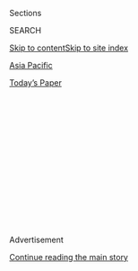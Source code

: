 <div id="app">

<div>

<div>

<div>

<div class="NYTAppHideMasthead css-1q2w90k e1suatyy0">

<div class="section css-ui9rw0 e1suatyy2">

<div class="css-eph4ug er09x8g0">

<div class="css-6n7j50">

</div>

<span class="css-1dv1kvn">Sections</span>

<div class="css-10488qs">

<span class="css-1dv1kvn">SEARCH</span>

</div>

[Skip to content](#site-content)[Skip to site index](#site-index)

</div>

<div id="masthead-section-label" class="css-1wr3we4 eaxe0e00">

[Asia
Pacific](https://www.nytimes3xbfgragh.onion/section/world/asia)

</div>

<div class="css-10698na e1huz5gh0">

</div>

</div>

<div id="masthead-bar-one" class="section hasLinks css-15hmgas e1csuq9d3">

<div class="css-uqyvli e1csuq9d0">

</div>

<div class="css-1uqjmks e1csuq9d1">

</div>

<div class="css-9e9ivx">

[](https://myaccount.nytimes3xbfgragh.onion/auth/login?response_type=cookie&client_id=vi)

</div>

<div class="css-1bvtpon e1csuq9d2">

[Today’s
Paper](https://www.nytimes3xbfgragh.onion/section/todayspaper)

</div>

</div>

</div>

</div>

<div data-aria-hidden="false">

<div id="site-content" data-role="main">

<div>

<div class="css-1aor85t" style="opacity:0.000000001;z-index:-1;visibility:hidden">

<div class="css-1hqnpie">

<div class="css-epjblv">

<span class="css-17xtcya">[Asia
Pacific](/section/world/asia)</span><span class="css-x15j1o">|</span><span class="css-fwqvlz">As
North Korea’s Nuclear Program Advances, U.S. Strategy Is
Tested</span>

</div>

<div class="css-k008qs">

<div class="css-1iwv8en">

<span class="css-18z7m18"></span>

<div>

</div>

</div>

<span class="css-1n6z4y">https://nyti.ms/1q4cFml</span>

<div class="css-1705lsu">

<div class="css-4xjgmj">

<div class="css-4skfbu" data-role="toolbar" data-aria-label="Social Media Share buttons, Save button, and Comments Panel with current comment count" data-testid="share-tools">

  - 
  - 
  - 
  - 
    
    <div class="css-6n7j50">
    
    </div>

  - 

</div>

</div>

</div>

</div>

</div>

</div>

<div class="css-13pd83m">

</div>

<div id="top-wrapper" class="css-1sy8kpn">

<div id="top-slug" class="css-l9onyx">

Advertisement

</div>

[Continue reading the main
story](#after-top)

<div class="ad top-wrapper" style="text-align:center;height:100%;display:block;min-height:250px">

<div id="top" class="place-ad" data-position="top" data-size-key="top">

</div>

</div>

<div id="after-top">

</div>

</div>

<div id="sponsor-wrapper" class="css-1hyfx7x">

<div id="sponsor-slug" class="css-19vbshk">

Supported by

</div>

[Continue reading the main
story](#after-sponsor)

<div id="sponsor" class="ad sponsor-wrapper" style="text-align:center;height:100%;display:block">

</div>

<div id="after-sponsor">

</div>

</div>

<div class="css-1vkm6nb ehdk2mb0">

# As North Korea’s Nuclear Program Advances, U.S. Strategy Is Tested

</div>

<div class="css-79elbk" data-testid="photoviewer-wrapper">

<div class="css-z3e15g" data-testid="photoviewer-wrapper-hidden">

</div>

<div class="css-1a48zt4 ehw59r15" data-testid="photoviewer-children">

![<span class="css-16f3y1r e13ogyst0" data-aria-hidden="true">A missile
test by North Korea on April 23. The missile was apparently launched
from a 2,000-ton Sinpo-class submarine and did not travel
far.</span><span class="css-cnj6d5 e1z0qqy90" itemprop="copyrightHolder"><span class="css-1ly73wi e1tej78p0">Credit...</span><span><span>KCNA,
via Agence France-Presse — Getty
Images</span></span></span>](https://static01.graylady3jvrrxbe.onion/images/2016/05/07/world/07korea-web/07korea-web-articleLarge.jpg?quality=75&auto=webp&disable=upscale)

</div>

</div>

<div class="css-xt80pu e12qa4dv0">

<div class="css-18e8msd">

<div class="css-vp77d3 epjyd6m0">

<div class="css-1baulvz">

By [<span class="css-1baulvz" itemprop="name">David E.
Sanger</span>](http://www.nytimes3xbfgragh.onion/by/david-e-sanger) and
[<span class="css-1baulvz last-byline" itemprop="name">Choe
Sang-Hun</span>](http://www.nytimes3xbfgragh.onion/by/choe-sang-hun)

</div>

</div>

  - May 6,
    2016

  - 
    
    <div class="css-4xjgmj">
    
    <div class="css-d8bdto" data-role="toolbar" data-aria-label="Social Media Share buttons, Save button, and Comments Panel with current comment count" data-testid="share-tools">
    
      - 
      - 
      - 
      - 
        
        <div class="css-6n7j50">
        
        </div>
    
      - 
    
    </div>
    
    </div>

</div>

</div>

<div class="section meteredContent css-1r7ky0e" name="articleBody" itemprop="articleBody">

<div class="css-1fanzo5 StoryBodyCompanionColumn">

<div class="css-53u6y8">

SEOUL, South Korea — After years of trying to separate fact from
propaganda about North Korea’s nuclear program, American and South
Korean intelligence officials say they have concluded that the country
can now mount a small nuclear warhead on short- and medium-range
missiles capable of hitting much of Japan and South Korea.

The United States and its allies have sought for nearly a decade to
prevent the North from gaining such capabilities, ever since it
detonated its first atomic device a decade ago. Their failure is likely
to raise new questions about the effectiveness of the policy toward
North Korea, while ushering the long-simmering nuclear standoff with the
North into a more perilous phase under its combative young leader, Kim
Jong-un.

The assessment of the North’s new capabilities is not based on direct
evidence from inside its nuclear program, senior officials said, but
draws on intelligence gleaned from high-level defectors, analysis of
propaganda images and data collected from North Korean[missile and
nuclear
tests](http://www.nytimes3xbfgragh.onion/topic/subject/north-koreas-nuclear-program?8qa),
which have accelerated over the past six months.

While some intelligence agencies suggested as early as 2013 that the
North had learned enough about rocket engineering and the
miniaturization of nuclear warheads to mount one on a shorter-range
missile, there is a new consensus and greater confidence in that view in
both Washington and Seoul, the officials said.

</div>

</div>

<div class="css-1fanzo5 StoryBodyCompanionColumn">

<div class="css-53u6y8">

Given the years of research North Korea has devoted to the program,
experts do not consider the conclusion particularly surprising. But the
politics of the assessment, which means the North can target American
bases in South Korea and Japan, are delicate, both in the region and in
the midst of a presidential election in the United States.

</div>

</div>

<div class="css-79elbk" data-testid="photoviewer-wrapper">

<div class="css-z3e15g" data-testid="photoviewer-wrapper-hidden">

</div>

<div class="css-1a48zt4 ehw59r15" data-testid="photoviewer-children">

![<span class="css-16f3y1r e13ogyst0" data-aria-hidden="true">Kim
Jong-un, the North Korean leader, watched the test-firing of a ballistic
missile last
month.</span><span class="css-cnj6d5 e1z0qqy90" itemprop="copyrightHolder"><span class="css-1ly73wi e1tej78p0">Credit...</span><span>Kcna/Agence
France-Presse — Getty
Images</span></span>](https://static01.graylady3jvrrxbe.onion/images/2016/05/07/world/07korea-web2/07korea-web2-articleLarge.jpg?quality=75&auto=webp&disable=upscale)

</div>

</div>

<div class="css-1fanzo5 StoryBodyCompanionColumn">

<div class="css-53u6y8">

The Obama administration and the South Korean government are reluctant
to discuss the North’s new capabilities publicly. Stung by the fiasco
over whether unconventional weapons existed in Iraq 13 years ago,
American intelligence officials say they no longer advertise conclusions
about other nations’ capabilities, and a senior South Korean government
official who described the assessment to foreign reporters insisted on
anonymity.

The officials said the public silence reflected an effort to avoid
strengthening and encouraging Mr. Kim, who has doubled down on the
nuclear program begun by his grandfather and father and has used it to
tighten his grip on power. Publicly acknowledging the North’s advances
would play into Mr. Kim’s narrative that only he can protect his nation,
by defying its enemies and building a nuclear arsenal, the officials
said.

Victor Cha, who was a senior official on President George W. Bush’s
National Security Council, said American policy had been “concerned
about not overreacting to every North Korean provocation, and that made
sense when their capabilities were not all that formidable.”

</div>

</div>

<div class="css-1fanzo5 StoryBodyCompanionColumn">

<div class="css-53u6y8">

“But now they have been in a spiral of escalation,” he said, “and we are
underreacting when their capabilities are accelerating.”

Park Ji-young, a nuclear policy analyst at the Asan Institute for Policy
Studies in Seoul, said officials did not want to discuss the North’s new
capabilities “because they don’t know exactly how they can stop them,
and because they don’t want to scare the people.”

A master of bombast, Mr. Kim appears increasingly volatile during his
fifth year in power. [In a speech on
Friday](http://www.nytimes3xbfgragh.onion/2016/05/07/world/asia/north-korea-congress.html?_r=0)
to the first congress of his Workers’ Party in 36 years, he boasted that
his nuclear weapons and missile programs brought his country “dignity
and national power.”

</div>

</div>

<div class="css-79elbk" data-testid="photoviewer-wrapper">

<div class="css-z3e15g" data-testid="photoviewer-wrapper-hidden">

</div>

<div class="css-1a48zt4 ehw59r15" data-testid="photoviewer-children">

<div class="css-1xdhyk6 erfvjey0">

<span class="css-1ly73wi e1tej78p0">Image</span>

<div class="css-zjzyr8">

<div data-testid="lazyimage-container" style="height:290px">

</div>

</div>

</div>

<span class="css-16f3y1r e13ogyst0" data-aria-hidden="true">A laboratory
where North Korea separates weapons-grade plutonium from waste from a
nuclear
reactor.</span><span class="css-cnj6d5 e1z0qqy90" itemprop="copyrightHolder"><span class="css-1ly73wi e1tej78p0">Credit...</span><span>38
North, via Associated Press</span></span>

</div>

</div>

<div class="css-1fanzo5 StoryBodyCompanionColumn">

<div class="css-53u6y8">

A few weeks ago, he posed with what appeared to be a mock-up of a small
nuclear warhead, and his government released a video depicting a nuclear
strike on the Lincoln Memorial.

But experts say North Korea is years away from deploying an
intercontinental ballistic missile capable of striking the mainland
United States with a nuclear payload, and even then no one sees the
backward nation taking the enormous strides needed to build a much more
destructive hydrogen warhead, capable of leveling cities.

Still, the North’s new capabilities have prompted a rethinking of
American military strategy in Asia. “We know they have nuclear weapons
and the means to deliver them,” Gen. Robert B. Neller, commandant of the
Marine Corps, said on Tuesday at the Council on Foreign Relations in New
York. “If that’s where they are going, that changes the calculus.”

</div>

</div>

<div class="css-1fanzo5 StoryBodyCompanionColumn">

<div class="css-53u6y8">

For President Obama, who has completed a nuclear deal with Iran and
renewed diplomatic relations with Cuba and Myanmar, the advances in
North Korea highlight its status as the rogue state that got away.

Mr. Obama has pursued a policy of “strategic patience” — not
overreacting to the North’s missile and nuclear tests, while using
sanctions to press it to negotiate. But North Korea has refused to
accept his demand that it commit to denuclearization as a goal before
talks begin.

Instead, it has accelerated its nuclear effort, conducting tests in
2006, 2009 and 2013, and in January. The two most recent tests took
place under Mr. Kim, and South Korean officials say the North may
attempt a fifth nuclear test soon, perhaps to mark the party
congress.

</div>

</div>

<div style="max-width:100%;margin:0 auto">

<div class="css-17dprlf" data-id="100000004127037" data-slug="06KOREA-timeline" style="max-width:300px">

</div>

</div>

<div class="css-1fanzo5 StoryBodyCompanionColumn">

<div class="css-53u6y8">

In March, Mr. Kim specified that the next test should involve a “nuclear
warhead explosion.” Analysts said that suggested that the North might be
on the verge of demonstrating progress in making a smaller device,
building on previous tests that were perhaps more focused on the basics
of detonation.

Shrinking a nuclear weapon is important because the smaller it is, the
easier it will be for a missile to lift it and the farther the missile
can fly. American and South Korean officials said they believed that
North Korea could make a nuclear warhead small enough to mount on its
midrange Nodong missile, which usually carries a 1,500-pound payload but
can carry as much as 2,200 pounds over shorter distances.

“Given the time that has elapsed since its first nuclear test, we
believe that North Korea has achieved a significant level of
miniaturization,” Han Min-koo, South Korea’s defense minister, said in
March. He also noted that North Korea had conducted more missile tests
under Mr. Kim than during his father’s entire 17-year rule.

</div>

</div>

<div class="css-1fanzo5 StoryBodyCompanionColumn">

<div class="css-53u6y8">

But, Mr. Han said, the North has not mastered the complex technology
needed to protect a nuclear warhead from destruction as an
intercontinental ballistic missile re-enters the atmosphere.

Soon after Mr. Kim took power, American satellites began picking up
pictures of [mobile missile launchers, which are harder to find and to
target](http://www.nytimes3xbfgragh.onion/2013/01/18/world/asia/north-koreas-missile-movements-worry-us.html).

The missile launchers were of Chinese design, and the missiles resembled
Russian weaponry. The Nodong, sometimes spelled Rodong, is a modified
version of the Scud missile and can reach American bases in Japan.
Another missile, the Musudan, can target American bases as far as
Guam.

</div>

</div>

<div style="max-width:100%;margin:0 auto">

<div class="css-17dprlf" data-id="100000004388904" data-slug="northkorea-congress-promo" style="max-width:300px">

</div>

</div>

<div class="css-1fanzo5 StoryBodyCompanionColumn">

<div class="css-53u6y8">

In April, North Korea [tested the
Musudan](http://www.nytimes3xbfgragh.onion/2016/04/15/world/asia/north-korea-ballistic-missile-launch-a-failure-pentagon-says.html)
[three
times](http://www.nytimes3xbfgragh.onion/2016/04/29/world/asia/north-korea-missile-test.html),
but it crashed into the sea or exploded seconds after takeoff each time.
North Korea also has a long record of problems in its effort to develop
intercontinental missiles, including an [embarrassing failure in
April 2012](http://www.nytimes3xbfgragh.onion/2012/04/13/world/asia/north-korea-launches-rocket-defying-world-warnings.html),
just months after Mr. Kim took power.

But there have been enough successes to worry American commanders. In
February, North Korea [put a satellite in
orbit](http://www.nytimes3xbfgragh.onion/2016/02/07/world/asia/north-korea-moves-up-rocket-launching-plan.html)
with a three-stage rocket that, if successfully reconfigured as a
missile, some analysts believe could reach the West Coast of the United
States.

A new concern is recent tests of a submarine-launched missile.
Deployment is likely to be years away. But submarines could stealthily
move missiles within range of additional targets and give the North a
“second strike” capability — to launch after its land-based arsenal
has been destroyed.

</div>

</div>

<div class="css-1fanzo5 StoryBodyCompanionColumn">

<div class="css-53u6y8">

North Korea first claimed to have launched [a ballistic missile from a
submarine](http://www.nytimes3xbfgragh.onion/2015/05/09/world/asia/north-korea-says-it-test-fired-missile-from-submarine.html)
a year ago, but photos released of Mr. Kim observing the test appeared
to have been doctored.
[Video](http://www.nytimes3xbfgragh.onion/2016/01/13/world/asia/north-korea-faked-test-video-group-says.html)
released from another test in December suggested that the missile was
launched from a sunken barge, not a submarine.

On April 23, North Korea conducted [another
launch](http://www.nytimes3xbfgragh.onion/2016/04/24/world/asia/north-korea-fires-ballistic-missile-from-submarine-south-says.html),
apparently from a 2,000-ton Sinpo-class submarine. But the missile did
not travel far, officials said.

[John Schilling](http://38north.org/author/john-schilling/), an expert
on North Korea’s missile program, has estimated that the North may have
an operational system by 2020. But its current submarines are old and
noisy, must surface frequently and cannot make it across the Pacific to
North America.

The question now, for both President Obama and his successor, is whether
to set new red lines beyond which the North Korean nuclear program
cannot go — or whether drawing those lines will only encourage the North
to step over them, as it has done before.

Gary Samore, Mr. Obama’s top nuclear adviser in his first term, said the
policy of “strategic patience” had failed to change the North’s
calculations. “But that doesn’t mean you just build more missile
defenses and walk away,” he said. “We need some kind of process to begin
to freeze what they are doing.”

The more progress North Korea makes, though, the less willing it may be
to stop.

[Robert J. Einhorn](http://www.brookings.edu/experts/einhornr), a
leading expert on proliferation, said a crucial question was whether Mr.
Kim would dig in and “refuse to cap their capability before they are
able to deliver an ICBM with a warhead to the homeland.”

</div>

</div>

<div class="css-1fanzo5 StoryBodyCompanionColumn">

<div class="css-53u6y8">

There are concerns aside from missile capabilities. “Should developing a
long-range nuclear missile be the next red line? Or does that make less
sense when the North could sell a bomb to a terror group, or put one in
a basement in a big city?” asked [Sam
Nunn](http://csis.org/expert/sam-nunn), co-chairman of the Nuclear
Threat Initiative.

For now, the new American response looks a lot like the old American
response, with the same weakness: China’s fear of destabilizing its
neighbor with sanctions that hurt too much.

New sanctions enacted with China’s support after the January nuclear
test have the potential to bottle up North Korean ships as they visit
ports around the world. But the sanctions are difficult to enforce, and
there is no requirement to cut off fuel shipments, which come almost
entirely from China.

“So far we have Kim Jung-un to thank for driving the Chinese in our
direction,” Mr. Samore said. “But they are still primarily worried about
a collapse in the North” that leaves South Korean and American forces on
the Chinese border.

</div>

</div>

</div>

<div>

</div>

<div>

</div>

<div>

</div>

<div>

<div id="bottom-wrapper" class="css-1ede5it">

<div id="bottom-slug" class="css-l9onyx">

Advertisement

</div>

[Continue reading the main
story](#after-bottom)

<div id="bottom" class="ad bottom-wrapper" style="text-align:center;height:100%;display:block;min-height:90px">

</div>

<div id="after-bottom">

</div>

</div>

</div>

</div>

</div>

## Site Index

<div>

</div>

## Site Information Navigation

  - [© <span>2020</span> <span>The New York Times
    Company</span>](https://help.nytimes3xbfgragh.onion/hc/en-us/articles/115014792127-Copyright-notice)

<!-- end list -->

  - [NYTCo](https://www.nytco.com/)
  - [Contact
    Us](https://help.nytimes3xbfgragh.onion/hc/en-us/articles/115015385887-Contact-Us)
  - [Work with us](https://www.nytco.com/careers/)
  - [Advertise](https://nytmediakit.com/)
  - [T Brand Studio](http://www.tbrandstudio.com/)
  - [Your Ad
    Choices](https://www.nytimes3xbfgragh.onion/privacy/cookie-policy#how-do-i-manage-trackers)
  - [Privacy](https://www.nytimes3xbfgragh.onion/privacy)
  - [Terms of
    Service](https://help.nytimes3xbfgragh.onion/hc/en-us/articles/115014893428-Terms-of-service)
  - [Terms of
    Sale](https://help.nytimes3xbfgragh.onion/hc/en-us/articles/115014893968-Terms-of-sale)
  - [Site
    Map](https://spiderbites.nytimes3xbfgragh.onion)
  - [Help](https://help.nytimes3xbfgragh.onion/hc/en-us)
  - [Subscriptions](https://www.nytimes3xbfgragh.onion/subscription?campaignId=37WXW)

</div>

</div>

</div>

</div>
